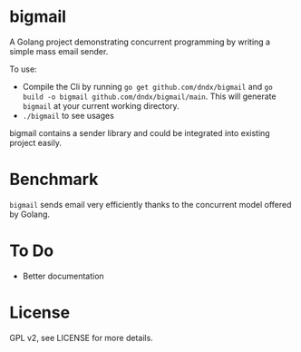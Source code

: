 # bigmail
A Golang project demonstrating concurrent programming by writing a simple mass email sender.

To use:

* Compile the Cli by running `go get github.com/dndx/bigmail` and `go build -o bigmail github.com/dndx/bigmail/main`. This will
generate `bigmail` at your current working directory.
* `./bigmail` to see usages

bigmail contains a sender library and could be integrated into existing project easily.

# Benchmark
`bigmail` sends email very efficiently thanks to the concurrent model offered by Golang.

# To Do
* Better documentation

# License
GPL v2, see LICENSE for more details.
